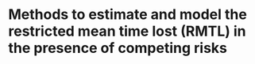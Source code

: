 # Methods to estimate and model the restricted mean time lost (RMTL) in the presence of competing risks
